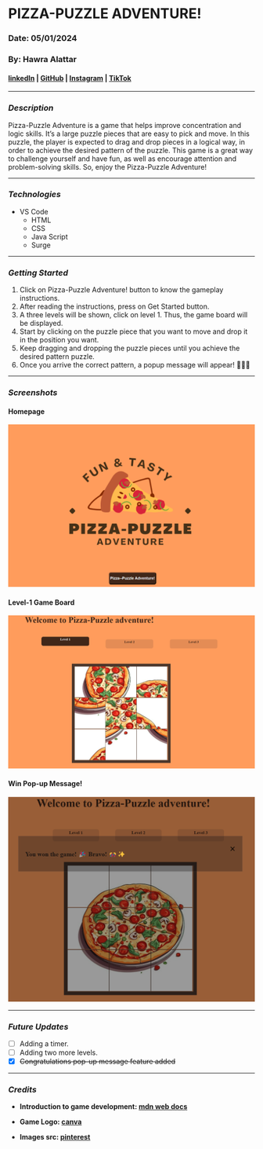 # PIZZA-PUZZLE ADVENTURE!

### Date: 05/01/2024

### By: Hawra Alattar

#### [linkedIn](http://www.linkedin.com/in/hawraalattar) | [GitHub](https://github.com/hawraalattar) | [Instagram](https://www.instagram.com/hawraalattar?igsh=YmVtdzNsdTF3YTgy&utm_source=qr) | [TikTok](https://www.tiktok.com/@aarrwah?_t=8kirmGnTY3N&_r=1)

---

### **_Description_**

Pizza-Puzzle Adventure is a game that helps improve concentration and logic skills. It’s a large puzzle pieces that are easy to pick and move. In this puzzle, the player is expected to drag and drop pieces in a logical way, in order to achieve the desired pattern of the puzzle. This game is a great way to challenge yourself and have fun, as well as encourage attention and problem-solving skills. So, enjoy the Pizza-Puzzle Adventure!

---

### **_Technologies_**

- VS Code
  - HTML
  - CSS
  - Java Script
  - Surge

---

### **_Getting Started_**

1. Click on Pizza-Puzzle Adventure! button to know the gameplay instructions.
2. After reading the instructions, press on Get Started button.
3. A three levels will be shown, click on level 1. Thus, the game board will be displayed.
4. Start by clicking on the puzzle piece that you want to move and drop it in the position you want.
5. Keep dragging and dropping the puzzle pieces until you achieve the desired pattern puzzle.
6. Once you arrive the correct pattern, a popup message will appear! 🎉🥳🎊

---

### **_Screenshots_**

#### Homepage

![Image](pic/Homepage.png)

#### Level-1 Game Board

![Image](pic/level-1-gameboard.png)

#### Win Pop-up Message!

![Image](pic/popup-msg.png)

---

### **_Future Updates_**

- [ ] Adding a timer.
- [ ] Adding two more levels.
- [x] ~~Congratulations pop-up message feature added~~

---

### **_Credits_**

- **Introduction to game development: [mdn web docs](https://developer.mozilla.org/en-US/docs/Games/Introduction)**

- **Game Logo: [canva](https://www.bing.com/ck/a?!&&p=979421aae2d89ea2JmltdHM9MTcxNDYwODAwMCZpZ3VpZD0zYTE5Y2MyMS01M2M3LTY5YjctMjkzOC1kODQ5NTI2OTY4NmQmaW5zaWQ9NTIwMA&ptn=3&ver=2&hsh=3&fclid=3a19cc21-53c7-69b7-2938-d8495269686d&psq=canva&u=a1aHR0cHM6Ly93d3cuY2FudmEuY29tLw&ntb=1)**

- **Images src: [pinterest](https://www.bing.com/ck/a?!&&p=09a128c159d8a1caJmltdHM9MTcxNDYwODAwMCZpZ3VpZD0zYTE5Y2MyMS01M2M3LTY5YjctMjkzOC1kODQ5NTI2OTY4NmQmaW5zaWQ9NTIwNg&ptn=3&ver=2&hsh=3&fclid=3a19cc21-53c7-69b7-2938-d8495269686d&psq=pinterest&u=a1aHR0cHM6Ly93d3cucGludGVyZXN0LmNvbS8&ntb=1)**
